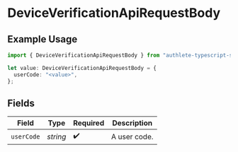 # DeviceVerificationApiRequestBody

## Example Usage

```typescript
import { DeviceVerificationApiRequestBody } from "authlete-typescript-sdk/models/operations";

let value: DeviceVerificationApiRequestBody = {
  userCode: "<value>",
};
```

## Fields

| Field              | Type               | Required           | Description        |
| ------------------ | ------------------ | ------------------ | ------------------ |
| `userCode`         | *string*           | :heavy_check_mark: | A user code.<br/>  |